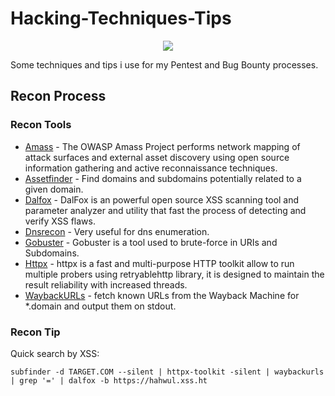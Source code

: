 # Hacking-Techniques-Tips

<p align="center">
  <img src="https://i.ibb.co/Bfdtftr/Astaroth1-removebg-preview.png">
</p>

Some techniques and tips i use for my Pentest and Bug Bounty processes.
## Recon Process

### Recon Tools
* [Amass](https://github.com/OWASP/Amass) - The OWASP Amass Project performs network mapping of attack surfaces and external asset discovery using open source information gathering and active reconnaissance techniques.
* [Assetfinder](https://github.com/tomnomnom/assetfinder) - Find domains and subdomains potentially related to a given domain.
* [Dalfox](https://github.com/hahwul/dalfox) - DalFox is an powerful open source XSS scanning tool and parameter analyzer and utility that fast the process of detecting and verify XSS flaws.
* [Dnsrecon](https://github.com/darkoperator/dnsrecon) - Very useful for dns enumeration.
* [Gobuster](https://github.com/OJ/gobuster) - Gobuster is a tool used to brute-force in URIs and Subdomains.
* [Httpx](https://github.com/projectdiscovery/httpx) - httpx is a fast and multi-purpose HTTP toolkit allow to run multiple probers using retryablehttp library, it is designed to maintain the result reliability with increased threads.
* [WaybackURLs](https://github.com/tomnomnom/waybackurls) - fetch known URLs from the Wayback Machine for *.domain and output them on stdout.

### Recon Tip
Quick search by XSS:
```
subfinder -d TARGET.COM --silent | httpx-toolkit -silent | waybackurls | grep '=' | dalfox -b https://hahwul.xss.ht
```
